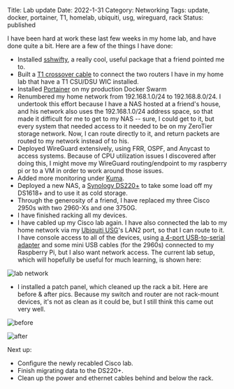 Title: Lab update
Date: 2022-1-31
Category: Networking
Tags: update, docker, portainer, T1, homelab, ubiquiti, usg, wireguard, rack
Status: published

I have been hard at work these last few weeks in my home lab, and have done quite a bit.  Here are a
few of the things I have done:

* Installed [sshwifty](https://github.com/nirui/sshwifty), a really cool, useful
package that a friend pointed me to.
* Built a [T1 crossover cable](https://www.freeccnaworkbook.com/blog/ccna/how-to-make-a-t1-crossover) to connect the two routers I have in my home lab that have a T1 CSU/DSU WIC installed.
* Installed [Portainer](https://www.portainer.io) on my production Docker Swarm
* Renumbered my home network from 192.168.1.0/24 to 192.168.8.0/24.  I undertook this effort because
I have a NAS hosted at a friend's house, and his network also uses the 192.168.1.0/24 address space, so
that made it difficult for me to get to my NAS -- sure, I could get to it, but every system that needed
access to it needed to be on my ZeroTier storage network.  Now, I can route directly to it, and return
packets are routed to my network instead of to his.
* Deployed WireGuard extensively, using FRR, OSPF, and Anycast to access systems.  Because of
CPU utilization issues I discovered after doing this, I might move my WireGuard routing/endpoint to my raspberry pi or to a VM in order to work around those issues.
* Added more monitoring under [Kuma](https://kuma.unixdude.net/status).
* Deployed a new NAS, a [Synology DS220+](https://www.synology.com/en-us/products/DS220+) to take some load off my DS1618+ and to use it as cold storage.
* Through the generosity of a friend, I have replaced my three Cisco 2950s with two 2960-Xs and one 3750G.
* I have finished racking all my devices.
* I have cabled up my Cisco lab again.  I have also connected the lab to my home network via my
[Ubiquiti USG](https://store.ui.com/products/unifi-security-gateway)'s
LAN2 port, so that I can route to it.  I have console access to all of the devices, using [a 4-port
USB-to-serial adapter](https://www.amazon.com/Gearmo-Serial-Windows-Certified-Drivers/dp/B004ETDC8K/)
and some mini USB cables (for the 2960s) connected to my Raspberry Pi, but I also want network access.
 The current lab setup, which will hopefully be useful for much learning, is shown here:

![lab network](/images/lab-network-2022-01.jpg)

* I installed a patch panel, which cleaned up the rack a bit.  Here are before & after pics.  Because
my switch and router are not rack-mount devices, it's not as clean as it could be, but I still think
this came out very well.

![before](/images/patch-panel/before.jpeg)

![after](/images/patch-panel/after.jpeg)

Next up:

* Configure the newly recabled Cisco lab.
* Finish migrating data to the DS220+.
* Clean up the power and ethernet cables behind and below the rack.
